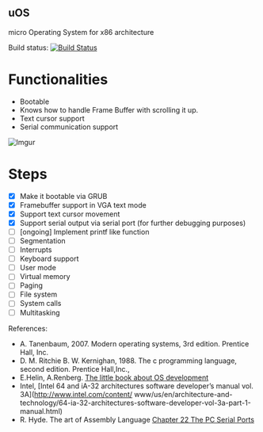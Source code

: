 ## uOS
micro Operating System for x86 architecture

Build status: [![Build Status](https://travis-ci.org/radx64/uOS.svg)](https://travis-ci.org/radx64/uOS)


# Functionalities
- Bootable
- Knows how to handle Frame Buffer with scrolling it up.
- Text cursor support
- Serial communication support

![Imgur](http://i.imgur.com/TyE9ebt.png)

# Steps
* [x] Make it bootable via GRUB
* [x] Framebuffer support in VGA text mode
* [x] Support text cursor movement
* [x] Support serial output via serial port (for further debugging purposes)
* [ ] [ongoing] Implement printf like function 
* [ ] Segmentation
* [ ] Interrupts
* [ ] Keyboard support
* [ ] User mode 
* [ ] Virtual memory
* [ ] Paging
* [ ] File system
* [ ] System calls
* [ ] Multitasking

References:
- A. Tanenbaum, 2007. Modern operating systems, 3rd edition. Prentice Hall, Inc.
- D. M. Ritchie B. W. Kernighan, 1988. The c programming language, second edition. Prentice Hall,Inc.,
- E.Helin, A.Renberg. [The little book about OS development](https://littleosbook.github.io/)
- Intel, [Intel 64 and iA-32 architectures software developer’s manual vol. 3A](http://www.intel.com/content/ www/us/en/architecture-and-technology/64-ia-32-architectures-software-developer-vol-3a-part-1-manual.html)
- R. Hyde. The art of Assembly Language [Chapter 22 The PC Serial Ports](http://flint.cs.yale.edu/cs422/doc/art-of-asm/pdf/CH22.PDF)
